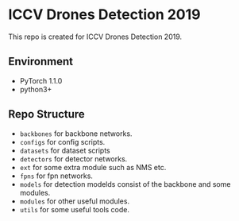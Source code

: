 # ICCV Drones Detection 2019

This repo is created for ICCV Drones Detection 2019.

## Environment

- PyTorch 1.1.0
- python3+

## Repo Structure
- `backbones` for backbone networks.
- `configs` for config scripts.
- `datasets` for dataset scripts
- `detectors` for detector networks.
- `ext` for some extra module such as NMS etc.
- `fpns` for fpn networks.
- `models` for detection modelds consist of the backbone and some modules.
- `modules` for other useful modules.
- `utils` for some useful tools code.

